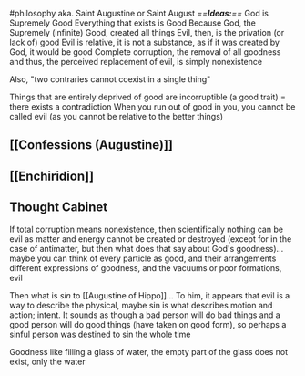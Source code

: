  #philosophy 
 aka. Saint Augustine or Saint August
*==**Ideas:**==*
God is Supremely Good
Everything that exists is Good
	Because God, the Supremely (infinite) Good, created all things
Evil, then, is the privation (or lack of) good
	Evil is relative, it is not a substance, as if it was created by God, it would be good
Complete corruption, the removal of all goodness and thus, the perceived replacement of evil, is simply nonexistence

Also, "two contraries cannot coexist in a single thing"

Things that are entirely deprived of good are incorruptible (a good trait) = there exists a contradiction
When you run out of good in you, you cannot be called evil (as you cannot be relative to the better things)

## [[Confessions (Augustine)]]

## [[Enchiridion]]

## Thought Cabinet
If total corruption means nonexistence, then scientifically nothing can be evil as matter and energy cannot be created or destroyed (except for in the case of antimatter, but then what does that say about God's goodness)... maybe you can think of every particle as good, and their arrangements different expressions of goodness, and the vacuums or poor formations, evil

Then what is *sin* to [[Augustine of Hippo]]...
	To him, it appears that evil is a way to describe the physical, maybe sin is what describes motion and action; intent.
	It sounds as though a bad person will do bad things and a good person will do good things (have taken on good form), so perhaps a sinful person was destined to sin the whole time

Goodness like filling a glass of water, the empty part of the glass does not exist, only the water